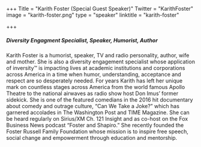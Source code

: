 +++
Title = "Karith Foster (Special Guest Speaker)"
Twitter = "KarithFoster"
image = "karith-foster.png"
type = "speaker"
linktitle = "karith-foster"

+++

##### Diversity Engagment Specialist, Speaker, Humorist, Author
Karith Foster is a humorist, speaker, TV and radio personality, author, wife and mother. She is also a diversity engagement specialist whose application of inversity™ is impacting lives at academic institutions and corporations across America in a time when humor, understanding, acceptance and respect are so desperately needed. For years Karith has left her unique mark on countless stages across America from the world famous Apollo Theatre to the national airwaves as radio show host Don Imus’ former sidekick. She is one of the featured comedians in the 2016 hit documentary about comedy and outrage culture, “Can We Take a Joke?” which has garnered accolades in The Washington Post and TIME Magazine. She can be heard regularly on Sirius/XM Ch. 121 Insight and as co-host on the Fox Business News podcast “Foster and Shapiro.” She recently founded the Foster Russell Family Foundation whose mission is to inspire free speech, social change and empowerment through education and mentorship.
